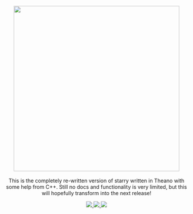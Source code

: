 <p align="center">
  <img width = "450" src="https://github.com/rodluger/starry/blob/master/docs/starry.png?raw=true"/>
  <br>
  <br>
  This is the completely re-written version of starry written in Theano with some help from C++.
  Still no docs and functionality is very limited, but this will hopefully transform into the next release!
  <p align="center">
    <a href="https://dev.azure.com/rodluger/starry/_build">
    <img src="https://dev.azure.com/rodluger/starry/_apis/build/status/rodluger.starry?branchName=dev"/>
  </a>
    <a href="http://adsabs.harvard.edu/abs/2019AJ....157...64L">
      <img src="https://img.shields.io/badge/read-the_paper-7d93c7.svg?style=flat"/>
    </a>
    <a href="https://rodluger.github.io/starry/v1.0.0.dev1">
      <img src="https://img.shields.io/badge/read-the_docs-7d93c7.svg?style=flat"/>
    </a>
  </p>
</p>
